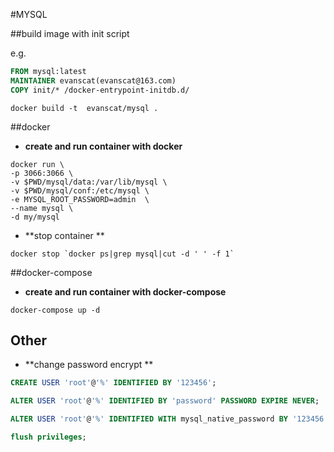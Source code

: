 #MYSQL 

##build image with init script

e.g.

```dockerfile
FROM mysql:latest
MAINTAINER evanscat(evanscat@163.com)
COPY init/* /docker-entrypoint-initdb.d/
```

```shell
docker build -t  evanscat/mysql .
```

##docker 

- **create and run container with docker** 

```shell
docker run \
-p 3066:3066 \
-v $PWD/mysql/data:/var/lib/mysql \
-v $PWD/mysql/conf:/etc/mysql \
-e MYSQL_ROOT_PASSWORD=admin  \
--name mysql \
-d my/mysql
```

- **stop  container ** 

```shell
docker stop `docker ps|grep mysql|cut -d ' ' -f 1`
```

##docker-compose 

- **create and run container with docker-compose**

```shell
docker-compose up -d
```

## Other 

- **change password encrypt ** 

```sql
CREATE USER 'root'@'%' IDENTIFIED BY '123456';

ALTER USER 'root'@'%' IDENTIFIED BY 'password' PASSWORD EXPIRE NEVER; 

ALTER USER 'root'@'%' IDENTIFIED WITH mysql_native_password BY '123456';

flush privileges;

```

### 
